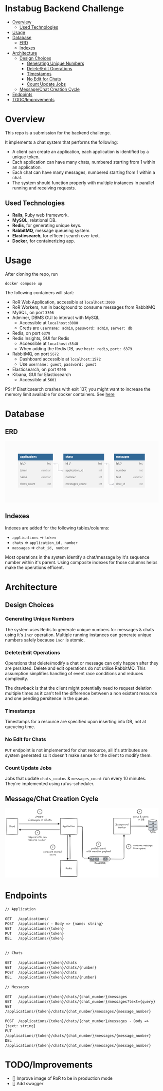 # Instabug Backend Challenge <!-- omit in toc -->

- [Overview](#overview)
  - [Used Technologies](#used-technologies)
- [Usage](#usage)
- [Database](#database)
  - [ERD](#erd)
  - [Indexes](#indexes)
- [Architecture](#architecture)
  - [Design Choices](#design-choices)
    - [Generating Unique Numbers](#generating-unique-numbers)
    - [Delete/Edit Operations](#deleteedit-operations)
    - [Timestamps](#timestamps)
    - [No Edit for Chats](#no-edit-for-chats)
    - [Count Update Jobs](#count-update-jobs)
  - [Message/Chat Creation Cycle](#messagechat-creation-cycle)
- [Endpoints](#endpoints)
- [TODO/Improvements](#todoimprovements)


# Overview

This repo is a submission for the backend challenge. 

It implements a chat system that performs the following:

- A client can create an application, each application is identified by a unique token.
- Each application can have many chats, numbered starting from 1 within an application.
- Each chat can have many messages, numbered starting from 1 within a chat.
- The system should function properly with multiple instances in parallel running and receiving requests.


## Used Technologies

- **Rails**, Ruby web framework.
- **MySQL**, relational DB.
- **Redis**, for generating unique keys.
- **RabbitMQ**, message queueing system.
- **Elasticsearch**, for efficent search over text.
- **Docker**, for containerizing app.

# Usage

After cloning the repo, run 

```
docker compose up
```

The following containers will start:


- RoR Web Application, accessible at `localhost:3000`
- RoR Workers, run in background to consume messages from RabbitMQ
- MySQL, on port `3306`
- Adminer, DBMS GUI to interact with MySQL
  - Accessible at `localhost:8080`
  - Creds are `username: admin`, `password: admin`, `server: db`
- Redis, on port `6379`
- Redis Insights, GUI for Redis
  - Accessible at `localhost:5540`
  - When adding the Redis DB, use `host: redis`, `port: 6379`
- RabbitMQ, on port `5672`
  -  Dashboard accessible at `localhost:1572`
  -  Use `username: guest`, `password: guest`
- Elasticsearch, on port `9200`
- Kibana, GUI for Elasticsearch
  - Accessible at `5601`

PS: If Elasticsearch crashes with exit 137, you might want to increase the memory limit available for docker containers. See [here](https://docs.docker.com/desktop/settings/windows/)

# Database

## ERD

![alt text](./docs/erd.png)

## Indexes

Indexes are added for the following tables/columns:

- `applications` => `token`
- `chats` => `application_id, number`
-  `messages` => `chat_id, number`

Most operations in the system identify a chat/message by it's sequence number within it's parent. Using composite indexes for those columns helps make the operations efficent.

# Architecture

## Design Choices

### Generating Unique Numbers

The system uses Redis to generate unique numbers for messages & chats using it's `incr` operation. Multiple running instances can generate unique numbers safely because `incr` is atomic. 

### Delete/Edit Operations

Operations that delete/modify a chat or message can only happen after they are persisted. Delete and edit operations do not utilise RabbitMQ. This assumption simplifies handling of event race conditions and reduces complexity. 

The drawback is that the client might potentially need to request deletion multiple times as it can't tell the difference between a non existent resource and one pending persitence in the queue.

### Timestamps

Timestamps for a resource are specified upon inserting into DB, not at queueing time.

### No Edit for Chats

`PUT` endpoint is not implemented for chat resource, all it's attributes are system generated so it doesn't make sense for the client to modify them.

### Count Update Jobs

Jobs that update `chats_coutns` & `messages_count` run every 10 minutes. They're implemented using rufus-scheduler.

## Message/Chat Creation Cycle

![](./docs/creation-cycle.png)

# Endpoints

```
// Application

GET   /applications/
POST  /applications/ - Body => {name: string}
GET   /applications/{token}
PUT   /applications/{token}
DEL   /applications/{token}


// Chats

GET   /applications/{token}/chats
GET   /applications/{token}/chats/{number}
POST  /applications/{token}/chats
DEL   /applications/{token}/chats/{number}

// Messages

GET   /applications/{token}/chats/{chat_number}/messages
GET   /applications/{token}/chats/{chat_number}/messages?text={query}
GET   /applications/{token}/chats/{chat_number}/messages/{message_number}

POST  /applications/{token}/chats/{chat_number}/messages - Body => {text: string}
PUT   /applications/{token}/chats/{chat_number}/messages/{message_number}
DEL   /applications/{token}/chats/{chat_number}/messages/{message_number}

```

# TODO/Improvements

- [] Improve image of RoR to be in production mode
- [] Add swagger
